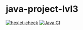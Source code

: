 # java-project-lvl3

[![hexlet-check](https://github.com/AlexandrKananadze/java-project-lvl3/actions/workflows/hexlet-check.yml/badge.svg)](https://github.com/AlexandrKananadze/java-project-lvl3/actions/workflows/hexlet-check.yml)
[![Java CI](https://github.com/AlexandrKananadze/java-project-lvl3/actions/workflows/main.yml/badge.svg)](https://github.com/AlexandrKananadze/java-project-lvl3/actions/workflows/main.yml)
